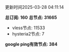 更新时间2025-03-28 04:11:14

**总订阅: 160**
**总节点: 31665**
- vless节点: 11533
- hysteria2节点: 7

**google ping有效节点: 384**
